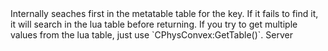 <function name="__index" parent="CPhysConvex" type="classfunc">
	<description>
		Internally seaches first in the metatable table for the key.
		If it fails to find it, it will search in the lua table before returning.
		If you try to get multiple values from the lua table, just use `CPhysConvex:GetTable()`.
	</description>
	<realm>Server</realm>
	<args>
		<arg name="key" type="string"></arg>
	</args>
	<rets>
		<ret name="" type="any"></ret>
	</rets>
</function>